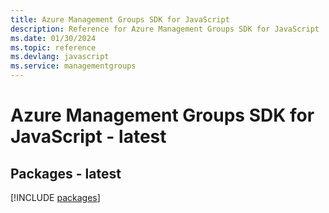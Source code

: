 ```yaml
---
title: Azure Management Groups SDK for JavaScript
description: Reference for Azure Management Groups SDK for JavaScript
ms.date: 01/30/2024
ms.topic: reference
ms.devlang: javascript
ms.service: managementgroups
---
```

# Azure Management Groups SDK for JavaScript - latest
## Packages - latest
[!INCLUDE [packages](management-groups-index.md)]